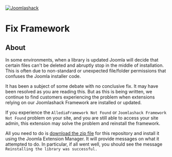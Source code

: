 [![Joomlashack](https://www.joomlashack.com/images/logo_circle.png)](https://www.joomlashack.com)

Fix Framework
=============

## About
In some environments, when a library is updated Joomla will decide that certain files can't be
deleted and abruptly stop in the middle of installation. This is often due to non-standard or
unexpected file/folder permissions that confuses the Joomla installer code.

It has been a subject of some debate with no conclusive fix. It may have been resolved as you
are reading this. But as this is being written, we continue to find customers experiencing
the problem when extensions relying on our Joomlashack Framework are installed or updated.

If you experience the `AllediaFramework Not Found` or `Joomlashack Framework Not Found` problem
on your site, and you are still able to access your site admin, this extension may solve the
problem and reinstall the framework.

All you need to do is [download the zip file](https://github.com/joomlashack/FixFramework/archive/main.zip)
for this repository and install it using the Joomla Extension Manager. It will provide messages
on what it attempted to do. In particular, if all went well, you should see the message
`Reinstalling the library was successful.` 
